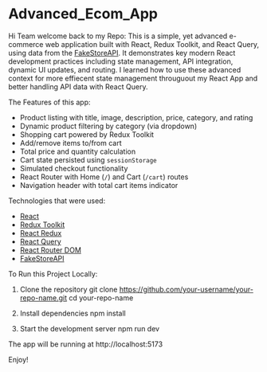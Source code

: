 # Advanced_Ecom_App

Hi Team welcome back to my Repo: This is a simple, yet advanced e-commerce web application built with React, Redux Toolkit, and React Query, using data from the [FakeStoreAPI](https://fakestoreapi.com/). It demonstrates key modern React development practices including state management, API integration, dynamic UI updates, and routing. I learned how to use these advanced context for more effiecent state management througuout my React App and better handling API data with React Query. 

The Features of this app: 

- Product listing with title, image, description, price, category, and rating
- Dynamic product filtering by category (via dropdown)
- Shopping cart powered by Redux Toolkit
- Add/remove items to/from cart
- Total price and quantity calculation
- Cart state persisted using `sessionStorage`
- Simulated checkout functionality
- React Router with Home (`/`) and Cart (`/cart`) routes
- Navigation header with total cart items indicator

Technologies that were used: 

- [React](https://react.dev/)
- [Redux Toolkit](https://redux-toolkit.js.org/)
- [React Redux](https://react-redux.js.org/)
- [React Query](https://tanstack.com/query/latest)
- [React Router DOM](https://reactrouter.com/)
- [FakeStoreAPI](https://fakestoreapi.com/)



To Run this Project Locally: 

1. Clone the repository
git clone https://github.com/your-username/your-repo-name.git
cd your-repo-name

2. Install dependencies
npm install

3. Start the development server
npm run dev

The app will be running at http://localhost:5173

Enjoy! 

